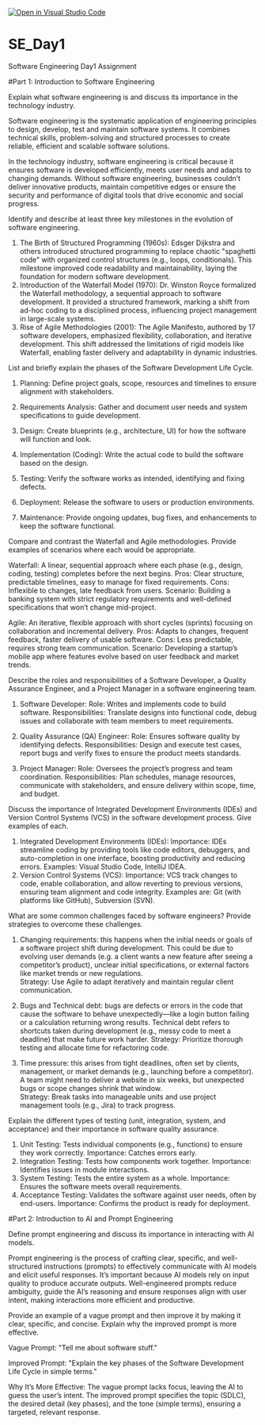 [![Open in Visual Studio Code](https://classroom.github.com/assets/open-in-vscode-2e0aaae1b6195c2367325f4f02e2d04e9abb55f0b24a779b69b11b9e10269abc.svg)](https://classroom.github.com/online_ide?assignment_repo_id=18415330&assignment_repo_type=AssignmentRepo)
# SE_Day1
Software Engineering Day1 Assignment

#Part 1: Introduction to Software Engineering

Explain what software engineering is and discuss its importance in the technology industry.

Software engineering is the systematic application of engineering principles to design, develop, test and maintain software systems. It combines technical skills, problem-solving and structured processes to create reliable, efficient and scalable software solutions.

In the technology industry, software engineering is critical because it ensures software is developed efficiently, meets user needs and adapts to changing demands. Without software engineering, businesses couldn’t deliver innovative products, maintain competitive edges or ensure the security and performance of digital tools that drive economic and social progress.


Identify and describe at least three key milestones in the evolution of software engineering.

1. The Birth of Structured Programming (1960s): Edsger Dijkstra and others introduced structured programming to replace chaotic "spaghetti code" with organized control structures (e.g., loops, conditionals). This milestone improved code readability and maintainability, laying the foundation for modern software development.                                                    
2. Introduction of the Waterfall Model (1970): Dr. Winston Royce formalized the Waterfall methodology, a sequential approach to software development. It provided a structured framework, marking a shift from ad-hoc coding to a disciplined process, influencing project management in large-scale systems.                                                                         
3. Rise of Agile Methodologies (2001): The Agile Manifesto, authored by 17 software developers, emphasized flexibility, collaboration, and iterative development. This shift addressed the limitations of rigid models like Waterfall, enabling faster delivery and adaptability in dynamic industries.


List and briefly explain the phases of the Software Development Life Cycle.

1. Planning: Define project goals, scope, resources and timelines to ensure alignment with stakeholders.

2. Requirements Analysis: Gather and document user needs and system specifications to guide development.

3. Design: Create blueprints (e.g., architecture, UI) for how the software will function and look.

4. Implementation (Coding): Write the actual code to build the software based on the design.

5. Testing: Verify the software works as intended, identifying and fixing defects.

6. Deployment: Release the software to users or production environments.

7. Maintenance: Provide ongoing updates, bug fixes, and enhancements to keep the software functional.


Compare and contrast the Waterfall and Agile methodologies. Provide examples of scenarios where each would be appropriate.

Waterfall: A linear, sequential approach where each phase (e.g., design, coding, testing) completes before the next begins.
Pros: Clear structure, predictable timelines, easy to manage for fixed requirements.
Cons: Inflexible to changes, late feedback from users.
Scenario: Building a banking system with strict regulatory requirements and well-defined specifications that won’t change mid-project.

Agile: An iterative, flexible approach with short cycles (sprints) focusing on collaboration and incremental delivery.
Pros: Adapts to changes, frequent feedback, faster delivery of usable software.
Cons: Less predictable, requires strong team communication.
Scenario: Developing a startup’s mobile app where features evolve based on user feedback and market trends.

Describe the roles and responsibilities of a Software Developer, a Quality Assurance Engineer, and a Project Manager in a software engineering team.

1. Software Developer:
Role: Writes and implements code to build software.
Responsibilities: Translate designs into functional code, debug issues and collaborate with team members to meet requirements.

2. Quality Assurance (QA) Engineer:
Role: Ensures software quality by identifying defects.
Responsibilities: Design and execute test cases, report bugs and verify fixes to ensure the product meets standards.

3. Project Manager:
Role: Oversees the project’s progress and team coordination.
Responsibilities: Plan schedules, manage resources, communicate with stakeholders, and ensure delivery within scope, time, and budget.


Discuss the importance of Integrated Development Environments (IDEs) and Version Control Systems (VCS) in the software development process. Give examples of each.

1. Integrated Development Environments (IDEs):
Importance: IDEs streamline coding by providing tools like code editors, debuggers, and auto-completion in one interface, boosting productivity and reducing errors. Examples: Visual Studio Code, IntelliJ IDEA.                                                                                                                                                                                          
2. Version Control Systems (VCS):
Importance: VCS track changes to code, enable collaboration, and allow reverting to previous versions, ensuring team alignment and code integrity. Examples are: Git (with platforms like GitHub), Subversion (SVN).


What are some common challenges faced by software engineers? Provide strategies to overcome these challenges.

1. Changing requirements: this happens when the initial needs or goals of a software project shift during development. This could be due to evolving user demands (e.g. a client wants a new feature after seeing a competitor’s product), unclear initial specifications, or external factors like market trends or new regulations.                                               
    Strategy: Use Agile to adapt iteratively and maintain regular client communication.
                                               
2. Bugs and Technical debt: bugs are defects or errors in the code that cause the software to behave unexpectedly—like a login button failing or a calculation returning wrong results. Technical debt refers to shortcuts taken during development (e.g., messy code to meet a deadline) that make future work harder.                                                                Strategy: Prioritize thorough testing and allocate time for refactoring code.

3. Time pressure: this arises from tight deadlines, often set by clients, management, or market demands (e.g., launching before a competitor). A team might need to deliver a website in six weeks, but unexpected bugs or scope changes shrink that window.                                                                                                                        
      Strategy: Break tasks into manageable units and use project management tools (e.g., Jira) to track progress.   



Explain the different types of testing (unit, integration, system, and acceptance) and their importance in software quality assurance.

1. Unit Testing: Tests individual components (e.g., functions) to ensure they work correctly. Importance: Catches errors early.
2. Integration Testing: Tests how components work together. Importance: Identifies issues in module interactions.
3. System Testing: Tests the entire system as a whole. Importance: Ensures the software meets overall requirements.
4. Acceptance Testing: Validates the software against user needs, often by end-users. Importance: Confirms the product is ready for deployment.


#Part 2: Introduction to AI and Prompt Engineering


Define prompt engineering and discuss its importance in interacting with AI models.

Prompt engineering is the process of crafting clear, specific, and well-structured instructions (prompts) to effectively communicate with AI models and elicit useful responses. It’s important because AI models rely on input quality to produce accurate outputs. Well-engineered prompts reduce ambiguity, guide the AI’s reasoning and ensure responses align with user intent, making interactions more efficient and productive.


Provide an example of a vague prompt and then improve it by making it clear, specific, and concise. Explain why the improved prompt is more effective.

Vague Prompt: "Tell me about software stuff."

Improved Prompt: "Explain the key phases of the Software Development Life Cycle in simple terms."

Why It’s More Effective: The vague prompt lacks focus, leaving the AI to guess the user’s intent. The improved prompt specifies the topic (SDLC), the desired detail (key phases), and the tone (simple terms), ensuring a targeted, relevant response.
